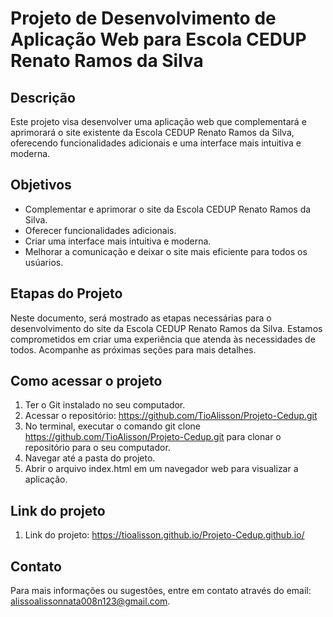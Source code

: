 # Projeto de Desenvolvimento de Aplicação Web para Escola CEDUP Renato Ramos da Silva

## Descrição

Este projeto visa desenvolver uma aplicação web que complementará e aprimorará o site existente da Escola CEDUP Renato Ramos da Silva, oferecendo funcionalidades adicionais e uma interface mais intuitiva e moderna. 

## Objetivos

- Complementar e aprimorar o site da Escola CEDUP Renato Ramos da Silva.
- Oferecer funcionalidades adicionais.
- Criar uma interface mais intuitiva e moderna.
- Melhorar a comunicação e deixar o site mais eficiente para todos os usúarios.

## Etapas do Projeto

Neste documento, será mostrado as etapas necessárias para o desenvolvimento do site da Escola CEDUP Renato Ramos da Silva. Estamos comprometidos em criar uma experiência que atenda às necessidades de todos. Acompanhe as próximas seções para mais detalhes.

## Como acessar o projeto

1. Ter o Git instalado no seu computador.
2. Acessar o repositório: https://github.com/TioAlisson/Projeto-Cedup.git
3. No terminal, executar o comando git clone https://github.com/TioAlisson/Projeto-Cedup.git para clonar o repositório para o seu computador.
4. Navegar até a pasta do projeto.
5. Abrir o arquivo index.html em um navegador web para visualizar a aplicação.

## Link do projeto
1. Link do projeto: https://tioalisson.github.io/Projeto-Cedup.github.io/

## Contato

Para mais informações ou sugestões, entre em contato através do email: alissoalissonnata008n123@gmail.com.

